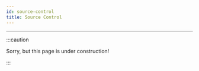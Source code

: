 ```yaml
---
id: source-control
title: Source Control
---
```


---------------

:::caution

Sorry, but this page is under construction!

:::